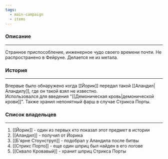 ```yaml
---
tags:
  - main-campaign
  - items
---
```

### Описание
---
Странное приспособление, инженерное чудо своего времени почти. Не распространено в Фейруне. Делается не из метала.  

### История
---
Впервые было обнаружено когда [[Йорик]] передал такой [[Аландил|Аландилу]], где он такой взял не известно.  
Использовался для введения "[[Демоническая кровь|демонической крови]]". Также хранил непонятный фарш в случае Стрикса Порты.  
### Список владельцев
---
1. [[Йорик]] - один из первых кто показал этот предмет в истории  
2. [[Аландил]] - получил от Йорика  
3. [[Б'ярне Стоунструп]] - подобрал у Аландила после битвы  
4. [[Стрикс Порто]] - еще один шприц был найден в его логове  
5. [[Сквало Кровавый]] - хранит шприц Стрикса Порты  
